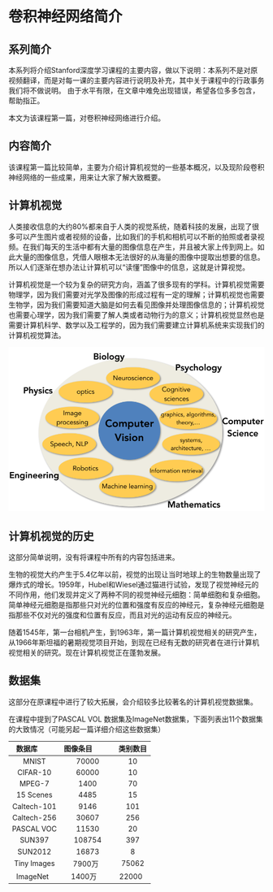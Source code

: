 # 卷积神经网络简介

## 系列简介

本系列将介绍Stanford深度学习课程的主要内容，做以下说明：本系列不是对原视频翻译，而是对每一课的主要内容进行说明及补充，其中关于课程中的行政事务我们将不做说明。
由于水平有限，在文章中难免出现错误，希望各位多多包含，帮助指正。

本文为该课程第一篇，对卷积神经网络进行介绍。

## 内容简介

该课程第一篇比较简单，主要为介绍计算机视觉的一些基本概况，以及现阶段卷积神经网络的一些成果，用来让大家了解大致概要。

## 计算机视觉

人类接收信息的大约80%都来自于人类的视觉系统，随着科技的发展，出现了很多可以产生图片或者视频的设备，比如我们的手机和相机可以不断的拍照或者录视频。在我们每天的生活中都有大量的图像信息在产生，并且被大家上传到网上。如此大量的图像信息，凭借人眼根本无法很好的从海量的图像中提取出想要的信息。所以人们逐渐在想办法让计算机可以“读懂”图像中的信息，这就是计算视觉。

计算机视觉是一个较为复杂的研究方向，涵盖了很多现有的学科。计算机视觉需要物理学，因为我们需要对光学及图像的形成过程有一定的理解；计算机视觉也需要生物学，因为我们需要知道大脑是如何去看见图像并处理图像信息的；计算机视觉也需要心理学，因为我们需要了解人类或者动物行为的意义；计算机视觉显然也是需要计算机科学、数学以及工程学的，因为我们需要建立计算机系统来实现我们的计算机视觉算法。

![](https://github.com/NGSHotpot/deep-learning/blob/master/stanford_img/001.png)

## 计算机视觉的历史

这部分简单说明，没有将课程中所有的内容包括进来。

生物的视觉大约产生于5.4亿年以前，视觉的出现让当时地球上的生物数量出现了爆炸式的增长。1959年，Hubel和Wiesel通过猫进行试验，发现了视觉神经元的不同作用，他们发现并定义了两种不同的视觉神经元细胞：简单细胞和复杂细胞。简单神经元细胞是指那些只对光的位置和强度有反应的神经元，复杂神经元细胞是指那些不仅对光的强度和位置有反应，而且对光的运动有反应的神经元。

随着1545年，第一台相机产生，到1963年，第一篇计算机视觉相关的研究产生，从1966年斯坦福的暑期视觉项目开始，到现在已经有无数的研究者在进行计算机视觉相关的研究。现在计算机视觉正在蓬勃发展。

## 数据集

这部分在原课程中进行了较大拓展，会介绍较多比较著名的计算机视觉数据集。

在课程中提到了PASCAL VOL 数据集及ImageNet数据集，下面列表出11个数据集的大致情况（可能另起一篇详细介绍这些数据集）


| 数据库         | 图像条目           | 类别数目  | 
| :-----------: |:-------------:| :----:| 
| MNIST         | 70000       | 10     | 
| CIFAR-10	    | 60000	      | 10 	   |
| MPEG-7        | 1400	      | 70	   |
| 15 Scenes     | 4485        | 15     | 
| Caltech-101	  | 9146	      | 101	   |
| Caltech-256	  | 30607	      | 256	   |
| PASCAL VOC	  | 11530	      | 20	   |
| SUN397    	  | 108754	    | 397	   |
| SUN2012	      | 16873	      | 8  	   |
| Tiny Images	  | 7900万      | 75062  |
| ImageNet	    | 1400万	     | 22000	   |


